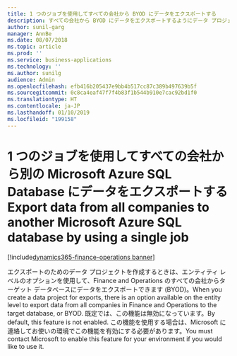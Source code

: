 ```yaml
---
title: 1 つのジョブを使用してすべての会社から BYOD にデータをエクスポートする
description: すべての会社から BYOD にデータをエクスポートするようにデータ プロジェクトを構成できます
author: sunil-garg
manager: AnnBe
ms.date: 08/07/2018
ms.topic: article
ms.prod: ''
ms.service: business-applications
ms.technology: ''
ms.author: sunilg
audience: Admin
ms.openlocfilehash: efb416b205437e9bb4b517cc87c389b497639b5f
ms.sourcegitcommit: 0c8ca4eaf47f7f4b83f1b544b910e7cac92bd1f0
ms.translationtype: HT
ms.contentlocale: ja-JP
ms.lasthandoff: 01/10/2019
ms.locfileid: "199158"
---
```

#  <a name="export-data-from-all-companies-to-another-microsoft-azure-sql-database-by-using-a-single-job"></a><span data-ttu-id="6194e-103">1 つのジョブを使用してすべての会社から別の Microsoft Azure SQL Database にデータをエクスポートする</span><span class="sxs-lookup"><span data-stu-id="6194e-103">Export data from all companies to another Microsoft Azure SQL database by using a single job</span></span> 

[!include[dynamics365-finance-operations banner](../includes/dynamics365-finance-operations.md)]

 
 
<span data-ttu-id="6194e-104">エクスポートのためのデータ プロジェクトを作成するときは、エンティティ レベルのオプションを使用して、Finance and Operations のすべての会社からターゲット データベースにデータをエクスポートできます (BYOD)。</span><span class="sxs-lookup"><span data-stu-id="6194e-104">When you create a data project for exports, there is an option available on the entity level to export data from all companies in Finance and Operations to the target database, or BYOD.</span></span> <span data-ttu-id="6194e-105">既定では、この機能は無効になっています。</span><span class="sxs-lookup"><span data-stu-id="6194e-105">By default, this feature is not enabled.</span></span> <span data-ttu-id="6194e-106">この機能を使用する場合は、Microsoft に連絡してお使いの環境でこの機能を有効にする必要があります。</span><span class="sxs-lookup"><span data-stu-id="6194e-106">You must contact Microsoft to enable this feature for your environment if you would like to use it.</span></span> 
